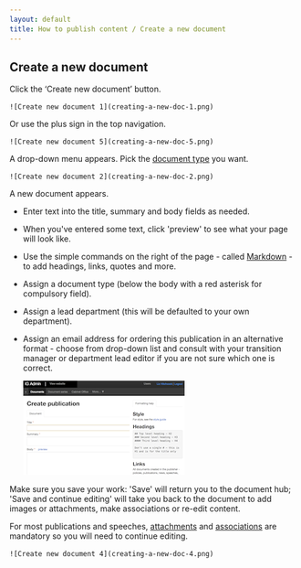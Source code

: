 ```yaml
---
layout: default
title: How to publish content / Create a new document
---
```


## Create a new document

Click the ‘Create new document’ button.

	![Create new document 1](creating-a-new-doc-1.png)

Or use the plus sign in the top navigation.

	![Create new document 5](creating-a-new-doc-5.png)

A drop-down menu appears. Pick the [document type](http://alphagov.github.io/inside-government-admin-guide/creating-documents/document-types.html) you want.

	![Create new document 2](creating-a-new-doc-2.png)

A new document appears.

* Enter text into the title, summary and body fields as needed.
* When you've entered some text, click 'preview' to see what your page will look like.
* Use the simple commands on the right of the page - called [Markdown](/inside-government-admin-guide/creating-documents/markdown.html) - to add headings, links, quotes and more.
* Assign a document type (below the body with a red asterisk for compulsory field).
* Assign a lead department (this will be defaulted to your own department).
* Assign an email address for ordering this publication in an alternative format - choose from drop-down list and consult with your transition manager or department lead editor if you are not sure which one is correct.

	![Create new document 3](creating-a-new-doc-3.png)

Make sure you save your work: 'Save' will return you to the document hub; 'Save and continue editing' will take you back to the document to add images or attachments, make associations or re-edit content.

For most publications and speeches, [attachments](http://alphagov.github.io/inside-government-admin-guide/creating-documents/add-attachments.html) and [associations](http://alphagov.github.io/inside-government-admin-guide/creating-documents/add-associations.html) are mandatory so you will need to continue editing.

	![Create new document 4](creating-a-new-doc-4.png)


